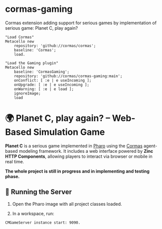 # cormas-gaming
Cormas extension adding support for serious games by implementation of serious game: Planet C, play again?

```st
"Load Cormas"
Metacello new
    repository: 'github://cormas/cormas';
    baseline: 'Cormas';
    load.

"Load the Gaming plugin"
Metacello new
    baseline: 'CormasGaming';
    repository: 'github://cormas/cormas-gaming:main';
    onConflict: [ :e | e useIncoming ];
    onUpgrade: [ :e | e useIncoming ];
    onWarning: [ :e | e load ];
    ignoreImage;
    load
```

# 🌍 Planet C, play again? – Web-Based Simulation Game

**Planet C** is a serious game implemented in [Pharo](https://pharo.org/) using the [Cormas](https://cormas.org/#/) agent-based modeling framework. It includes a web interface powered by **Zinc HTTP Components**, allowing players to interact via browser or mobile in real time.

**The whole project is still in progress and in implementing and testing phase.**


## 🚀 Running the Server

1. Open the Pharo image with all project classes loaded.

2. In a workspace, run:

```smalltalk
CMGameServer instance start: 9090.
